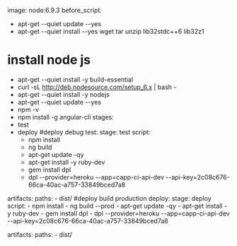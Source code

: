 image: node:6.9.3
before_script:
  - apt-get --quiet update --yes
  - apt-get --quiet install --yes wget tar unzip lib32stdc++6 lib32z1
#  install node js
  - apt-get --quiet install -y build-essential
  - curl -sL http://deb.nodesource.com/setup_6.x | bash -
  - apt-get --quiet install -y nodejs
  - apt-get --quiet update --yes
  - npm -v
  - npm install -g angular-cli
stages:
  - test
  - deploy
#deploy debug
test:
  stage: test
  script:
    - npm install
    - ng build
    - apt-get update -qy
    - apt-get install -y ruby-dev
    - gem install dpl
    - dpl --provider=heroku --app=capp-ci-api-dev --api-key=2c08c676-66ca-40ac-a757-33849bced7a8

  artifacts:
    paths:
    - dist/
#deploy build production
deploy:
  stage: deploy
  script:
    - npm install
    - ng build --prod
    - apt-get update -qy
    - apt-get install -y ruby-dev
    - gem install dpl
    - dpl --provider=heroku --app=capp-ci-api-dev --api-key=2c08c676-66ca-40ac-a757-33849bced7a8

  artifacts:
    paths:
    - dist/
